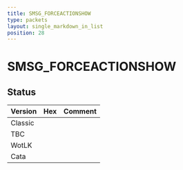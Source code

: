 ```yaml
---
title: SMSG_FORCEACTIONSHOW
type: packets
layout: single_markdown_in_list
position: 28
---
```


# SMSG_FORCEACTIONSHOW

## Status

Version | Hex | Comment
---------- | ---------- | ---------- 
Classic |  |  
TBC |  |  
WotLK |  |  
Cata |  |  
